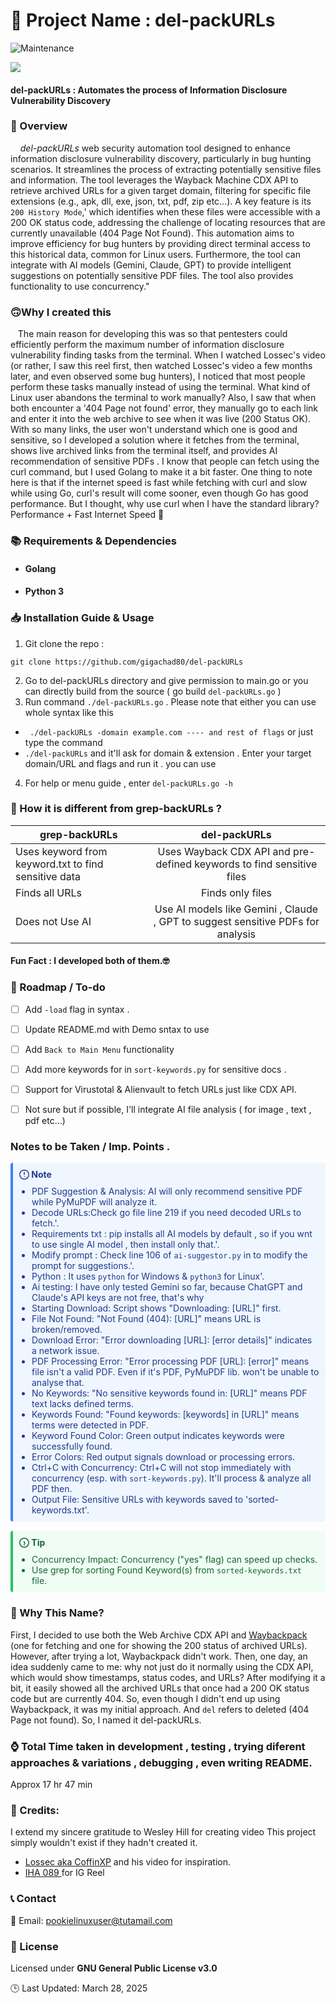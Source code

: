 

🚀 Project Name : del-packURLs
===============

![Maintenance](https://img.shields.io/badge/Maintained%3F-yes-purple.svg)
</a>

<a href="https://github.com/gigachad80/del-packURLs/issues"><img src="https://img.shields.io/badge/contributions-welcome-brightgreen.svg?style=flat"></a>

#### del-packURLs : Automates the process of Information Disclosure Vulnerability Discovery 


### 📌 Overview

    *_del-packURLs_* web security automation tool designed to enhance information disclosure vulnerability discovery, particularly in bug hunting scenarios. It streamlines the process of extracting potentially sensitive files and information. The tool leverages the Wayback Machine CDX API to retrieve archived URLs for a given target domain, filtering for specific file extensions (e.g., apk, dll, exe, json, txt, pdf, zip etc...).  A key feature is its ```200 History Mode```,' which identifies when these files were accessible with a 200 OK status code, addressing the challenge of locating resources that are currently unavailable (404 Page Not Found). This automation aims to improve efficiency for bug hunters by providing direct terminal access to this historical data, common for Linux users.  Furthermore, the tool can integrate with AI models (Gemini, Claude, GPT) to provide intelligent suggestions on potentially sensitive PDF files. The tool also provides functionality to use concurrency." 

### 🙃Why I created this

   The main reason for developing this was so that pentesters could efficiently perform the maximum number of information disclosure vulnerability finding tasks from the terminal. When I watched Lossec's video (or rather, I saw this reel first, then watched Lossec's video a few months later, and even observed some bug hunters), I noticed that most people perform these tasks manually instead of using the terminal. What kind of Linux user abandons the terminal to work manually? Also, I saw that when both encounter a '404 Page not found' error, they manually go to each link and enter it into the web archive to see when it was live (200 Status OK). With so many links, the user won't understand which one is good and sensitive, so I developed a solution where it fetches from the terminal, shows live archived links from the terminal itself, and provides AI recommendation of sensitive PDFs . I know that people can fetch using the curl command, but I used Golang to make it a bit faster. One thing to note here is that if the internet speed is fast while fetching with curl and slow while using Go, curl's result will come sooner, even though Go has good performance. But I thought, why use curl when I have the standard library? Performance + Fast Internet Speed 🗿


### 📚  Requirements & Dependencies

* #### Golang
* #### Python 3 

### 📥 Installation Guide & Usage 

 1. Git clone the repo : 
```
git clone https://github.com/gigachad80/del-packURLs
```
 2. Go to del-packURLs directory and give permission to main.go or you can directly build from the source ( go build ```del-packURLs.go``` )
 3. Run command ```./del-packURLs.go``` . Please note that either you can use whole syntax like this
 -  ``` ./del-packURLs -domain example.com ---- and rest of flags```
  or just type the command 
 - ```./del-packURLs``` and it'll ask for domain & extension . Enter your target domain/URL and flags and run it . 
 you can use 
 4. For help or menu guide  , enter ```del-packURLs.go -h```



### 🤨 How it is different from grep-backURLs ?

| grep-backURLs  | del-packURLs |
| ------------- |:-------------:|
| Uses keyword from keyword.txt to find sensitive data    | Uses Wayback CDX API and pre-defined keywords to find sensitive files    |
| Finds all URLs     | Finds only files    |
| Does not Use AI      | Use AI models like Gemini , Claude , GPT to suggest sensitive PDFs for analysis   |

#### Fun Fact : I developed both of them.🤓

### 📝 Roadmap / To-do 

- [ ] Add ```-load``` flag in syntax .
- [ ] Update README.md with Demo sntax to use
- [ ] Add ```Back to Main Menu``` functionality 
- [ ] Add more keywords for in ```sort-keywords.py``` for sensitive docs . 
- [ ] Support for Virustotal & Alienvault to fetch URLs just like CDX API.
- [ ] Not sure but if possible, I'll integrate AI file analysis ( for image , text , pdf etc...)


### Notes to be Taken / Imp. Points . 


<div style="border-left: 4px solid #3B82F6; background-color: #EFF6FF; padding: 10px; border-radius: 4px; margin-bottom: 15px;">
  <p style="margin-top: 0; margin-bottom: 10px; color: #1E3A8A; font-weight: bold;">
    <svg aria-hidden="true" viewBox="0 0 16 16" version="1.1" width="16" height="16" data-view-component="true" style="display: inline-block; vertical-align: text-bottom; fill: currentColor;">
      <path d="M8 1.5c3.6 0 6.5 2.9 6.5 6.5s-2.9 6.5-6.5 6.5S1.5 11.6 1.5 8 4.4 1.5 8 1.5zM8 0a8 8 0 1 0 0 16A8 8 0 0 0 8 0zm.75 7.75V4.25a.75.75 0 0 0-1.5 0v3.5a.75.75 0 0 0 .75.75h.75v-.75zm0 2.5a.75.75 0 1 0 0 1.5.75.75 0 0 0 0-1.5z"></path>
    </svg>
    Note
  </p>
  <ul style="margin-top: 0; margin-bottom: 0; color: #1E3A8A; padding-left: 20px;">
    <li> PDF Suggestion & Analysis: AI will only recommend sensitive PDF while PyMuPDF will analyze it.
    </li>
    <li>Decode URLs:Check go file line 219 if you need decoded URLs to fetch.'.</li>
    <li>Requirements txt : pip installs all AI models by default , so if you wnt to use single AI model , then install only that.'.</li>
    <li>Modify prompt : Check line 106 of <code>ai-suggestor.py</code> in to modify the prompt for suggestions.'.</li>
    <li>Python : It uses <code>python</code> for Windows & <code>python3</code> for Linux'.</li>
    <li> Ai testing: I have only tested Gemini so far, because ChatGPT and Claude's API keys are not free, that's why 
    </li>
    <li>Starting Download: Script shows "Downloading: [URL]" first.</li>
    <li>File Not Found: "Not Found (404): [URL]" means URL is broken/removed.</li>
    <li>Download Error: "Error downloading [URL]: [error details]" indicates a network issue.</li>
    <li>PDF Processing Error: "Error processing PDF [URL]: [error]" means file isn't a valid PDF. Even if it's PDF, PyMuPDF lib. won't be unable to analyse that.</li>
    <li>No Keywords: "No sensitive keywords found in: [URL]" means PDF text lacks defined terms.</li>
    <li>Keywords Found: "Found keywords: [keywords] in [URL]" means terms were detected in PDF.</li>
    <li>Keyword Found Color: Green output indicates keywords were successfully found.</li>
    <li>Error Colors: Red output signals download or processing errors.</li>
    <li>Ctrl+C with Concurrency: Ctrl+C will not stop immediately with concurrency (esp. with <code>sort-keywords.py</code>). It'll process & analyze all PDF then.</li>
    <li>Output File: Sensitive URLs with keywords saved to 'sorted-keywords.txt'.</li>
  </ul>
</div>

<div style="border-left: 4px solid #22C55E; background-color: #F0FDF4; padding: 10px; border-radius: 4px; margin-bottom: 15px;">
  <p style="margin-top: 0; margin-bottom: 10px; color: #166534; font-weight: bold;">
    <svg aria-hidden="true" viewBox="0 0 16 16" version="1.1" width="16" height="16" data-view-component="true" style="display: inline-block; vertical-align: text-bottom; fill: currentColor;">
      <path d="M0 8a8 8 0 1 1 16 0A8 8 0 0 1 0 8zm8-6.5a6.5 6.5 0 1 0 0 13 6.5 6.5 0 0 0 0-13zM7 6.75A.75.75 0 0 1 7.75 6h.5a.75.75 0 0 1 .75.75v1.5h.25a.75.75 0 0 1 0 1.5H8.5a.75.75 0 0 1-.75-.75V8.25h-.25a.75.75 0 0 1 0-1.5zM8 10.5a1 1 0 1 0 0 2 1 1 0 0 0 0-2z"></path>
    </svg>
    Tip
  </p>
  <ul style="margin-top: 0; margin-bottom: 0; color: #166534; padding-left: 20px;">
    <li>Concurrency Impact: Concurrency ("yes" flag) can speed up checks.</li>
    <li>Use grep for sorting Found Keyword(s) from <code>sorted-keywords.txt</code> file.</li>
  </ul>
</div>


### 🤔 Why This Name?

 First, I decided to use both the Web Archive CDX API and [Waybackpack](https://github.com/jsvine/waybackpack) (one for fetching and one for showing the 200 status of archived URLs). However, after trying a lot, Waybackpack didn't work. Then, one day, an idea suddenly came to me: why not just do it normally using the CDX API, which would show timestamps, status codes, and URLs? After modifying it a bit, it easily showed all the archived URLs that once had a 200 OK status code but are currently 404. So, even though I didn't end up using Waybackpack, it was my initial approach. And ```del``` refers to deleted (404 Page not found). So, I named it del-packURLs.

### ⌚ Total Time taken in development , testing , trying diferent approaches & variations , debugging , even writing README. 

 Approx 17 hr 47 min 

### 💓 Credits:

  I extend my sincere gratitude to Wesley Hill for creating video This project simply wouldn't exist if they hadn't created it.
  
  - [Lossec aka CoffinXP](https://youtu.be/ND_0l-lpmf8?si=v9WGjhmlP4ZlMd1Q) and his video for inspiration.  
  - [ IHA 089 ](https://www.instagram.com/reel/DGNtxGGB8gN/?igsh=MWw1YWN4Y3JmcjQ5aw==) for IG Reel




### 📞 Contact


 📧 Email: pookielinuxuser@tutamail.com


### 📄 License

Licensed under **GNU General Public License v3.0**

🕒 Last Updated: March 28, 2025 

